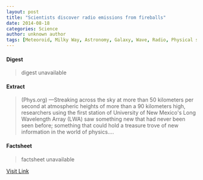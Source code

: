 ```yaml
---
layout: post
title: "Scientists discover radio emissions from fireballs"
date: 2014-08-18
categories: Science
author: unknown author
tags: [Meteoroid, Milky Way, Astronomy, Galaxy, Wave, Radio, Physical sciences, Outer space, Astronomical objects, Physical phenomena, Nature]
---
```



#### Digest
>digest unavailable

#### Extract
>(Phys.org) —Streaking across the sky at more than 50 kilometers per second at atmospheric heights of more than a 90 kilometers high, researchers using the first station of University of New Mexico's Long Wavelength Array (LWA) saw something new that had never been seen before; something that could hold a treasure trove of new information in the world of physics....

#### Factsheet
>factsheet unavailable

[Visit Link](http://phys.org/news324023143.html)


